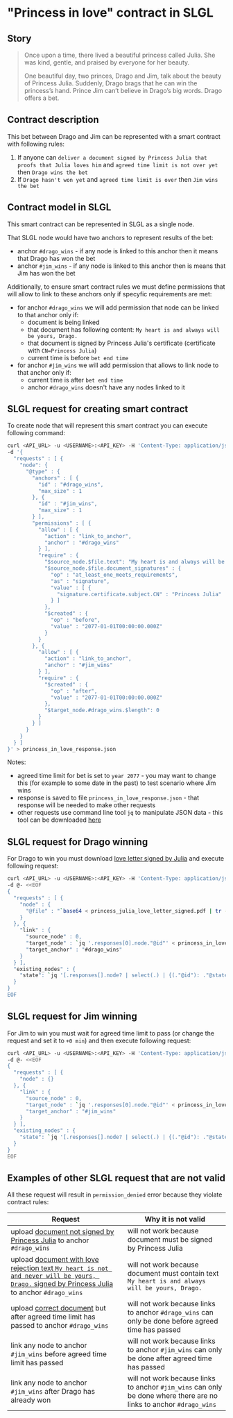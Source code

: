# "Princess in love" contract in SLGL

## Story

> Once upon a time, there lived a beautiful princess called Julia. She was kind, gentle, and praised by everyone for her beauty.
>
> One beautiful day, two princes, Drago and Jim, talk about the beauty of Princess Julia. Suddenly, Drago brags that he can win the princess’s hand. Prince Jim can’t believe in Drago’s big words. Drago offers a bet.

## Contract description

This bet between Drago and Jim can be represented with a smart contract with following rules:
1. If anyone can `deliver a document signed by Princess Julia that proofs that Julia loves him` and `agreed time limit is not over yet` 
   then `Drago wins the bet` 
2. If `Drago hasn't won yet` and `agreed time limit is over` then `Jim wins the bet`

## Contract model in SLGL

This smart contract can be represented in SLGL as a single node.

That SLGL node would have two anchors to represent results of the bet:
- anchor `#drago_wins` - if any node is linked to this anchor then it means that Drago has won the bet
- anchor `#jim_wins` - if any node is linked to this anchor then is means that Jim has won the bet

Additionally, to ensure smart contract rules we must define permissions that will allow to link to these anchors only if specyfic requirements are met:
- for anchor `#drago_wins` we will add permission that node can be linked to that anchor only if:
  - document is being linked
  - that document has following content: `My heart is and always will be yours, Drago.`
  - that document is signed by Princess Julia's certificate (certificate with `CN=Princess Julia`)
  - current time is before `bet end time`
- for anchor `#jim_wins` we will add permission that allows to link node to that anchor only if:
  - current time is after `bet end time`
  - anchor `#drago_wins` doesn't have any nodes linked to it
  
## SLGL request for creating smart contract

To create node that will represent this smart contract you can execute following command:

```bash
curl <API_URL> -u <USERNAME>:<API_KEY> -H 'Content-Type: application/json' \
-d '{
  "requests" : [ {
    "node": {
      "@type" : {
        "anchors" : [ {
          "id" : "#drago_wins",
          "max_size" : 1
        }, {
          "id" : "#jim_wins",
          "max_size" : 1
        } ],
        "permissions" : [ {
          "allow" : [ {
            "action" : "link_to_anchor",
            "anchor" : "#drago_wins"
          } ],
          "require" : {
            "$source_node.$file.text": "My heart is and always will be yours, Drago.",
            "$source_node.$file.document_signatures" : {
              "op" : "at_least_one_meets_requirements",
              "as" : "signature",
              "value" : [ {
                "signature.certificate.subject.CN" : "Princess Julia"
              } ]
            },
            "$created" : {
              "op" : "before",
              "value" : "2077-01-01T00:00:00.000Z"
            }
          }
        }, {
          "allow" : [ {
            "action" : "link_to_anchor",
            "anchor" : "#jim_wins"
          } ],
          "require" : {
            "$created" : {
              "op" : "after",
              "value" : "2077-01-01T00:00:00.000Z"
            },
            "$target_node.#drago_wins.$length": 0
          }
        } ]
      }
    }
  } ]
}' > princess_in_love_response.json
```

Notes:
- agreed time limit for bet is set to `year 2077` - you may want to change this (for example to some date in the past) to test scenario where Jim wins
- response is saved to file `princess_in_love_response.json` - that response will be needed to make other requests
- other requests use command line tool `jq` to manipulate JSON data - this tool can be downloaded [here](https://stedolan.github.io/jq/download/) 

## SLGL request for Drago winning

For Drago to win you must download [love letter signed by Julia](files/princess_julia_love_letter_signed.pdf) and execute following request: 

```bash
curl <API_URL> -u <USERNAME>:<API_KEY> -H 'Content-Type: application/json' \
-d @- <<EOF
{
  "requests" : [ {
    "node" : {
      "@file" : "`base64 < princess_julia_love_letter_signed.pdf | tr -d '[:space:]'`"
    }
  }, {
    "link" : {
      "source_node" : 0,
      "target_node" : `jq '.responses[0].node."@id"' < princess_in_love_response.json`,
      "target_anchor" : "#drago_wins"
    }
  } ],
  "existing_nodes" : {
    "state": `jq '[.responses[].node? | select(.) | {(."@id"): ."@state"}] | add' < princess_in_love_response.json`
  }
}
EOF
```

## SLGL request for Jim winning

For Jim to win you must wait for agreed time limit to pass (or change the request and set it to `+0 min`) and then execute following request:

```bash
curl <API_URL> -u <USERNAME>:<API_KEY> -H 'Content-Type: application/json' \
-d @- <<EOF
{
  "requests" : [ {
    "node" : {}
  }, {
    "link" : {
      "source_node" : 0,
      "target_node" : `jq '.responses[0].node."@id"' < princess_in_love_response.json`,
      "target_anchor" : "#jim_wins"
    }
  } ],
  "existing_nodes" : {
    "state": `jq '[.responses[].node? | select(.) | {(."@id"): ."@state"}] | add' < princess_in_love_response.json`
  }
}
EOF
```

## Examples of other SLGL request that are not valid

All these request will result in `permission_denied` error because they violate contract rules:

Request | Why it is not valid
--------|--------------------
upload [document not signed by Princess Julia](files/princess_julia_love_letter.pdf) to anchor `#drago_wins` | will not work because document must be signed by Princess Julia
upload [document with love rejection text `My heart is not and never will be yours, Drago.` signed by Princess Julia](files/princess_julia_rejection_letter_signed.pdf) to anchor `#drago_wins` | will not work because document must contain text `My heart is and always will be yours, Drago.` 
upload [correct document](files/princess_julia_love_letter_signed.pdf) but after agreed time limit has passed to anchor `#drago_wins` | will not work because links to anchor `#drago_wins` can only be done before agreed time has passed
link any node to anchor `#jim_wins` before agreed time limit has passed | will not work because links to anchor `#jim_wins` can only be done after agreed time has passed
link any node to anchor `#jim_wins` after Drago has already won | will not work because links to anchor `#jim_wins` can only be done where there are no links to anchor `#drago_wins`
